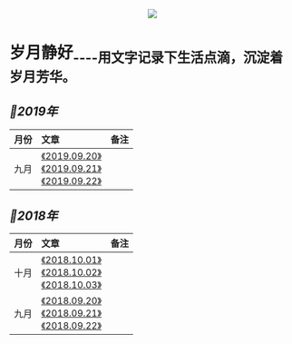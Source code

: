 
<p align='center'>
<img src='https://static001.geekbang.org/resource/image/89/8f/890bb2e1f9e0f7a027446c35a1cb9d8f.jpg'>
</p>

# 岁月静好<sub>----用文字记录下生活点滴，沉淀着岁月芳华。<sub>

## *📖2019年*
|月份|文章|备注|
|:---|:--|:---:
|九月|[《2019.09.20》]()<br>[《2019.09.21》]()<br>[《2019.09.22》]()<br>|

## *📖2018年*
|月份|文章|备注|
|:---|:--|:---:
|十月|[《2018.10.01》]()<br>[《2018.10.02》]()<br>[《2018.10.03》]()<br>|
|九月|[《2018.09.20》]()<br>[《2018.09.21》]()<br>[《2018.09.22》]()<br>|






